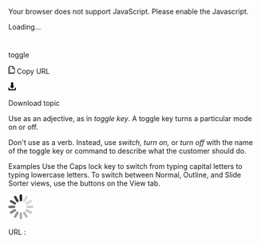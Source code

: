 Your browser does not support JavaScript. Please enable the Javascript.

Loading...

# 

toggle

![Copy URL](toggle_files/Copy.png)
Copy URL

![Download](toggle_files/Download.png)

Download topic

Use as an adjective, as in *toggle key*. A toggle key turns a particular mode on or off.

Don't use as a verb. Instead, use *switch,* *turn on,* or *turn off* with the name of the toggle key or command to describe what the customer should do. 

Examples
Use the Caps lock key to switch from typing capital letters to typing lowercase letters.
To switch between Normal, Outline, and Slide Sorter views, use the buttons on the View tab. 

![In progress](toggle_files/activity-large.gif)

URL :
